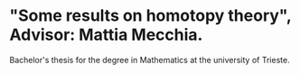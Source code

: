# "Some results on homotopy theory", Advisor: Mattia Mecchia.
Bachelor's thesis for the degree in Mathematics at the university of Trieste. 
